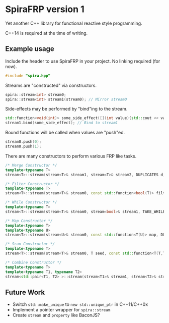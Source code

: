 # SpiraFRP version 1
Yet another C++ library for functional reactive style programming.

C++14 is required at the time of writing.

Example usage
-------------
Include the header to use SpiraFRP in your project.
No linking required (for now).

```c++
#include "spira.hpp"
```

Streams are "constructed" via constructors.

```c++
spira::stream<int> stream0;
spira::stream<int> stream1(stream0); // Mirror stream0
```

Side-effects may be performed by "bind"ing to the stream.

```c++
std::function<void(int)> some_side_effect([](int value){std::cout << value << std::endl;});
stream1.bind(some_side_effect); // Bind to stream1
```

Bound functions will be called when values are "push"ed.

```c++
stream0.push(0);
stream0.push(1);
```

There are many constructors to perform various FRP like tasks.

```c++
/* Merge Constructor */
template<typename T>
stream<T>::stream(stream<T>& stream1, stream<T>& stream2, DUPLICATES d_flag=DUPLICATES::TAKE);

/* Filter Constructor */
template<typename T>
stream<T>::stream(stream<T>& stream0, const std::function<bool(T)> filter, DUPLICATES d_flag=DUPLICATES::TAKE);

/* While Constructor */
template<typename T>
stream<T>::stream(stream<T>& stream0, stream<bool>& stream1, TAKE_WHILE t_flag=TAKE_WHILE::TRUE, DUPLICATES d_flag=DUPLICATES::TAKE);

/* Map Constructor */
template<typename T>
template<typename U>
stream<T>::stream(stream<U>& stream0, const std::function<T(U)> map, DUPLICATES d_flag=DUPLICATES::TAKE);

/* Scan Constructor */
template<typename T>
stream<T>::stream(stream<T>& stream0, T seed, const std::function<T(T,T)> scan, DUPLICATES d_flag=DUPLICATES::TAKE);

/* Combine Constructor */
template<typename T>
template<typename T1, typename T2>
stream<std::pair<T1, T2> >::stream(stream<T1>& stream1, stream<T2>& stream2, SAMPLED_BY s_flag=SAMPLED_BY::BOTH, DUPLICATES d_flag=DUPLICATES::TAKE);
```

Future Work
-----------
- Switch `std::make_unique` to `new std::unique_ptr` in C++11/C++0x
- Implement a pointer wrapper for `spira::stream`
- Create `stream` and `property` like BaconJS?
